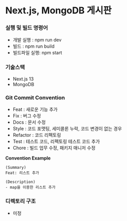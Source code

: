 # Next.js, MongoDB 게시판

### 실행 및 빌드 명령어

- 개발 실행 : npm run dev
- 빌드 : npm run build
- 빌드파일 실행: npm start

### 기술스택

- Next.js 13
- MongoDB

### Git Commit Convention

- Feat : 새로운 기능 추가
- Fix : 버그 수정
- Docs : 문서 수정
- Style : 코드 포맷팅, 세미콜론 누락, 코드 변경이 없는 경우
- Refactor : 코드 리펙토링
- Test : 테스트 코드, 리펙토링 테스트 코드 추가
- Chore : 빌드 업무 수정, 패키지 매니저 수정

**Convention Example**

    (Summary)
    Feat: 리스트 추가

    (Description)
    - map을 이용한 리스트 추가

### 디렉토리 구조

- 미정
